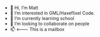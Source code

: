 - 👋 Hi, I’m Matt
- 👀 I’m interested in GML/Haxeflixel Code.
- 🌱 I’m currently learning school
- 💞️ I’m looking to collaborate on people
- 📫 <--- This is a mailbox

<!---
MateoGi/MateoGi is a ✨ special ✨ repository because its `README.md` (this file) appears on your GitHub profile.
You can click the Preview link to take a look at your changes.
--->
